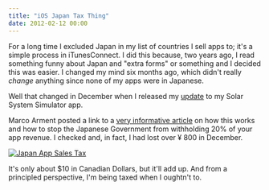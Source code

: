 ```yaml
---
title: "iOS Japan Tax Thing"
date: 2012-02-12 00:00
---
```


For a long time I excluded Japan in my list of countries I sell apps to; it's a simple process in iTunesConnect. I did this because, two years ago, I read something funny about Japan and "extra forms" or something and I decided this was easier. I changed my mind six months ago, which didn't really _change_&nbsp;anything since none of my apps were in Japanese.

Well that changed in December when I released my [update](http://ashfurrow.com/2011/12/localization_update/) to my Solar System Simulator app.

Marco Arment posted a link to a [very informative article](http://david-smith.org/blog/2012/02/01/understanding-japanese-app-store-withholding/) on how this works and how to stop the Japanese Government from withholding 20% of your app revenue. I checked and, in fact, I had lost over ¥&nbsp;800 in December.

 [![Japan App Sales Tax](http://ashfurrow.com/wp-content/uploads/Screen-Shot-2012-02-12-at-10.08.14-AM.png "Japan App Sales Tax")](http://ashfurrow.com/wp-content/uploads/Screen-Shot-2012-02-12-at-10.08.14-AM.png)

It's only about $10 in Canadian Dollars, but it'll add up. And from a principled perspective, I'm being taxed when I oughtn't to.

<!-- more -->
